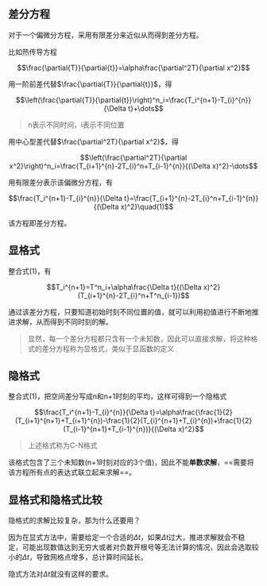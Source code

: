 ## 差分方程

对于一个偏微分方程，采用有限差分来近似从而得到差分方程。

比如热传导方程

$$\frac{\partial{T}}{\partial{t}}=\alpha\frac{\partial^2T}{\partial x^2}$$

用一阶前差代替$\frac{\partial{T}}{\partial{t}}$，得

$$\left(\frac{\partial{T}}{\partial{t}}\right)^n_i=\frac{T_i^{n+1}-T_{i}^{n}}{\Delta t}+\dots$$

>n表示不同时间，i表示不同位置

用中心型差代替$\frac{\partial^2T}{\partial x^2}$，得

$$\left(\frac{\partial^2T}{\partial x^2}\right)^n_i=\frac{T_{i+1}^{n}-2T_{i}^n+T_{i-1}^{n}}{(\Delta x)^2}-\dots$$

用有限差分表示该偏微分方程，有

$$\frac{T_i^{n+1}-T_{i}^{n}}{\Delta t}=\frac{T_{i+1}^{n}-2T_{i}^n+T_{i-1}^{n}}{(\Delta x)^2}\quad(1)$$

该方程即差分方程。

## 显格式

整合式(1)，有

$$T_i^{n+1}=T^n_i+\alpha\frac{\Delta t}{(\Delta x)^2}(T_{i+1}^{n}-2T_{i}^n+T^n_{i-1})$$

通过该差分方程，只要知道初始时刻不同位置的值，就可以利用初值进行不断地推进求解，从而得到不同时刻的解。

>显然，每一个差分方程都只含有一个未知数，因此可以直接求解，将这种格式的差分方程称为显格式，类似于显函数的定义

## 隐格式

整合式(1)，把空间差分写成n和n+1时刻的平均，这样可得到一个隐格式

$$\frac{T_i^{n+1}-T_{i}^{n}}{\Delta t}=\alpha\frac{\frac{1}{2}(T_{i+1}^{n+1}+T_{i+1}^{n})-\frac{1}{2}(T_{i}^{n+1}+T_{i}^{n})+\frac{1}{2}(T_{i-1}^{n+1}+T_{i-1}^{n})}{(\Delta x)^2}$$

>上述格式称为C-N格式

该格式包含了三个未知数(n+1时刻对应的3个值)，因此不能**单数求解**，==需要将该方程所有点的表达式联立起来求解==。

## 显格式和隐格式比较

隐格式的求解比较复杂，那为什么还要用？

因为在显式方法中，需要给定一个合适的$\Delta t$，如果$\Delta t$过大，推进求解就会不稳定，可能出现数值达到无穷大或者对负数开根号等无法计算的情况，因此会选取较小的$\Delta t$，导致网格点增多，总计算时间延长。

隐式方法对$\Delta t$就没有这样的要求。
